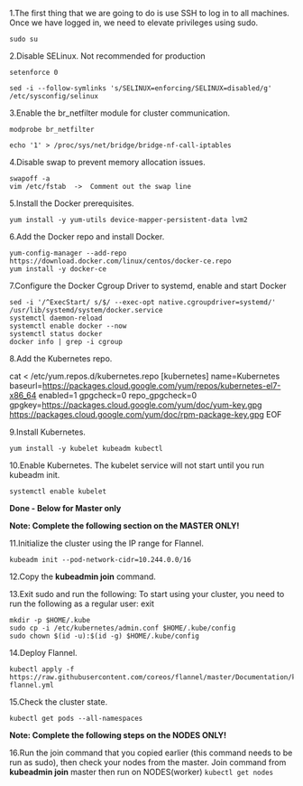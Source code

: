 1.The first thing that we are going to do is use SSH to log in to all machines. Once we have logged in, we need to elevate privileges using sudo.

`sudo su`

2.Disable SELinux. Not recommended for production

`setenforce 0 `

`sed -i --follow-symlinks 's/SELINUX=enforcing/SELINUX=disabled/g' /etc/sysconfig/selinux`

3.Enable the br_netfilter module for cluster communication.

`modprobe br_netfilter`

`echo '1' > /proc/sys/net/bridge/bridge-nf-call-iptables`

4.Disable swap to prevent memory allocation issues.

    swapoff -a
    vim /etc/fstab  ->  Comment out the swap line

5.Install the Docker prerequisites.

    yum install -y yum-utils device-mapper-persistent-data lvm2

6.Add the Docker repo and install Docker.

    yum-config-manager --add-repo https://download.docker.com/linux/centos/docker-ce.repo
    yum install -y docker-ce
    
7.Configure the Docker Cgroup Driver to systemd, enable and start Docker

    sed -i '/^ExecStart/ s/$/ --exec-opt native.cgroupdriver=systemd/' /usr/lib/systemd/system/docker.service 
    systemctl daemon-reload
    systemctl enable docker --now 
    systemctl status docker
    docker info | grep -i cgroup
    
8.Add the Kubernetes repo.

cat <<EOF > /etc/yum.repos.d/kubernetes.repo
[kubernetes]
name=Kubernetes
baseurl=https://packages.cloud.google.com/yum/repos/kubernetes-el7-x86_64
enabled=1
gpgcheck=0
repo_gpgcheck=0
gpgkey=https://packages.cloud.google.com/yum/doc/yum-key.gpg
      https://packages.cloud.google.com/yum/doc/rpm-package-key.gpg
EOF

9.Install Kubernetes.

    yum install -y kubelet kubeadm kubectl
    
10.Enable Kubernetes. The kubelet service will not start until you run kubeadm init.

    systemctl enable kubelet
    
**Done - Below for Master only**

**Note: Complete the following section on the MASTER ONLY!**

11.Initialize the cluster using the IP range for Flannel.

    kubeadm init --pod-network-cidr=10.244.0.0/16
    
12.Copy the **kubeadmin join** command.

13.Exit sudo and run the following: To start using your cluster, you need to run the following as a regular user: exit

    mkdir -p $HOME/.kube
    sudo cp -i /etc/kubernetes/admin.conf $HOME/.kube/config
    sudo chown $(id -u):$(id -g) $HOME/.kube/config
    
14.Deploy Flannel.

    kubectl apply -f https://raw.githubusercontent.com/coreos/flannel/master/Documentation/kube-flannel.yml
    
15.Check the cluster state.

    kubectl get pods --all-namespaces
    
**Note: Complete the following steps on the NODES ONLY!**

16.Run the join command that you copied earlier (this command needs to be run as sudo), then check your nodes from the master.
Join command from **kubeadmin join** master then run on NODES(worker)
`kubectl get nodes`